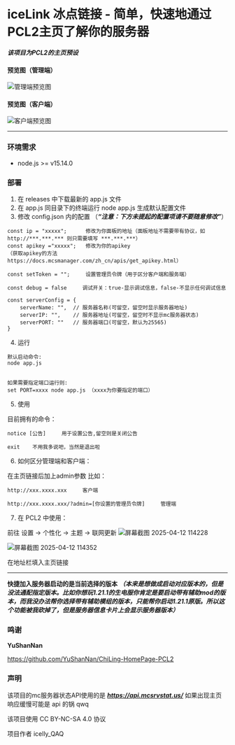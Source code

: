 # iceLink 冰点链接 - 简单，快速地通过PCL2主页了解你的服务器

***该项目为PCL2的主页预设***
#### 预览图（管理端）
![管理端预览图](https://github.com/user-attachments/assets/cf517195-3626-4ea0-ae7d-dd87e18ac9c3)



#### 预览图（客户端）
![客户端预览图](https://github.com/user-attachments/assets/eebc4d40-95b6-440e-ac65-ef601f3dae4b)



------

### 环境需求
+ node.js >= v15.14.0

### 部署
1. 在 releases 中下载最新的 app.js 文件
2. 在 app.js 同目录下的终端运行 node app.js 生成默认配置文件
3. 修改 config.json 内的配置 （***“注意：下方未提起的配置项请不要随意修改”***）
```
const ip = "xxxxx";      修改为你面板的地址（面板地址不需要带有协议，如 http://***.***.*** 则只需要填写 ***.***.***）
const apikey ="xxxxx";   修改为你的apikey
（获取apikey的方法https://docs.mcsmanager.com/zh_cn/apis/get_apikey.html）

const setToken = "";     设置管理员令牌（用于区分客户端和服务端）

const debug = false     调试开关：true-显示调试信息，false-不显示任何调试信息

const serverConfig = {
    serverName: "",  // 服务器名称(可留空，留空时显示服务器地址)
    serverIP: "",    // 服务器地址(可留空，留空时不显示mc服务器状态)
    serverPORT: ""   // 服务器端口(可留空，默认为25565)
}
```
4. 运行
```
默认启动命令:
node app.js


如果需要指定端口运行则:
set PORT=xxxx node app.js （xxxx为你要指定的端口）
```

5. 使用


目前拥有的命令：
```
notice [公告]     用于设置公告,留空则是关闭公告

exit    不用我多说吧，当然是退出啦
```

6. 如何区分管理端和客户端：


在主页链接后加上admin参数
比如：
```
http://xxx.xxxx.xxx     客户端

http://xxx.xxxx.xxx/?admin=[你设置的管理员令牌]     管理端
```


7. 在 PCL2 中使用：


前往 设置 -> 个性化 -> 主题 -> 联网更新
![屏幕截图 2025-04-12 114228](https://github.com/user-attachments/assets/978a61b0-11f6-4a6f-8a4a-6b33518cb26b)

![屏幕截图 2025-04-12 114352](https://github.com/user-attachments/assets/835d9d65-b641-42c6-9580-99708290d892)

在地址栏填入主页链接



----
**快捷加入服务器启动的是当前选择的版本** ***（本来是想做成启动对应版本的，但是没法通配指定版本。比如你想玩1.21.1的生电服你肯定是要启动带有辅助mod的版本，而我没办法帮你选择带有辅助模组的版本，只能帮你启动1.21.1原版。所以这个功能被我砍掉了，但是服务器信息卡片上会显示服务器版本）***


### 鸣谢
**YuShanNan**


https://github.com/YuShanNan/ChiLing-HomePage-PCL2


### 声明
该项目的mc服务器状态API使用的是 ***https://api.mcsrvstat.us/*** 如果出现主页响应缓慢可能是 api 的锅 qwq


该项目使用 CC BY-NC-SA 4.0 协议


项目作者 icelly_QAQ
